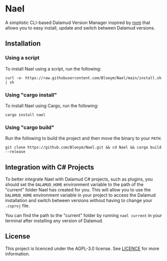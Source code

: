 # Nael

A simplistic CLI-based Dalamud Version Manager inspired by [nvm](https://github.com/nvm-sh/nvm) that allows you to easy install, update and switch between Dalamud versions.

## Installation

### Using a script

To install Nael using a script, run the following:

```
curl -o- https://raw.githubusercontent.com/Blooym/Nael/main/install.sh | sh
```

### Using "cargo install"

To install Nael using Cargo, run the following:

```
cargo install nael
```

### Using "cargo build"

Run the following to build the project and then move the binary to your `PATH`:

```
git clone https://github.com/Blooym/Nael.git && cd Nael && cargo build --release
```


## Integration with C# Projects

To better integrate Nael with Dalamud C# projects, such as plugins, you should set the `DALAMUD_HOME` environment variable to the path of the "current" folder Nael has created for you. This will allow you to use the `DALAMUD_HOME` environment variable in your project to access the Dalamud installation and switch between versions without having to change your `.csproj` file. 

You can find the path to the "current" folder by running `nael current` in your terminal after installing any version of Dalamud.

## License

This project is licenced under the AGPL-3.0 license. See [LICENCE](LICENSC) for more information.


